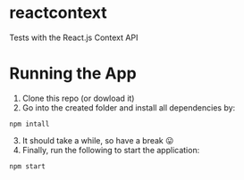 # reactcontext
Tests with the React.js Context API

# Running the App
1. Clone this repo (or dowload it)
2. Go into the created folder and install all dependencies by:
```
npm intall
```
3. It should take a while, so have a break 😛
4. Finally, run the following to start the application:
```
npm start
```